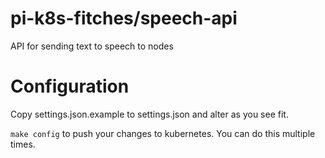 # pi-k8s-fitches/speech-api
API for sending text to speech to nodes

# Configuration

Copy settings.json.example to settings.json and alter as you see fit. 

`make config` to push your changes to kubernetes.  You can do this multiple times. 
